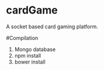 # cardGame
A socket based card gaming platform.

#Compilation
1. Mongo database
2. npm install 
3. bower install
  


